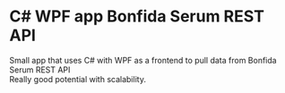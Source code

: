# C# WPF app Bonfida Serum REST API
Small app that uses C# with WPF as a frontend to pull data from Bonfida Serum REST API<br/>
Really good potential with scalability. 
